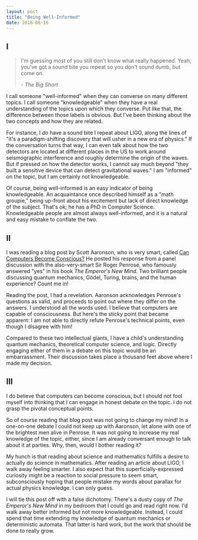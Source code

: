 ```yaml
---
layout: post
title: "Being Well-Informed"
date: 2016-06-16
---
```


## I

> I'm guessing most of you still don't know what really happened. Yeah, you've got a sound bite you repeat so you don't sound dumb, but come on.
>
> \- *The Big Short*

I call someone "well-informed" when they can converse on many different topics. I call someone "knowledgeable" when they have a real understanding of the topics upon which they converse. Put like that, the difference between those labels is obvious. But I've been thinking about the two concepts and how they are related.

For instance, I *do* have a sound bite I repeat about LIGO, along the lines of  "it's a paradigm-shifting discovery that will usher in a new era of physics." If the conversation turns that way, I can even talk about how the two detectors are located at different places in the US to work around seismographic interference and roughly determine the origin of the waves. But if pressed on how the detector works, I cannot say much beyond "they built a sensitive device that can detect gravitational waves." I am "informed" on the topic, but I am certainly not knowledgeable.

Of course, being well-informed is an easy indicator of being knowledgeable. An acquaintance once described himself as a "math groupie," being up-front about his excitement but lack of direct knowledge of the subject. That's ok; he has a PhD in Computer Science. Knowledgeable people are almost always well-informed, and it is a natural and easy mistake to conflate the two.

## II

I was reading a blog post by Scott Aaronson, who is very smart, called [Can Computers Become Conscious?](http://www.scottaaronson.com/blog/?p=2756) He posted his response from a panel discussion with the also-very-smart Sir Roger Penrose, who famously answered "yes" in his book *The Emperor's New Mind*. Two brilliant people discussing quantum mechanics, Gödel, Turing, brains, and the human experience? Count me in!

Reading the post, I had a revelation. Aaronson acknowledges Penrose's questions as valid, and proceeds to point out where they differ on the answers. I understood all the words used. I believe that computers are capable of consciousness. But here's the sticky point that became apparent: I am not able to directly refute Penrose's technical points, even though I disagree with him!

Compared to these two intellectual giants, I have a child's understanding quantum mechanics, theoretical computer science, and logic. Directly engaging either of them in a debate on this topic would be an embarrassment. Their discussion takes place a thousand feet above where I made my decision.

## III

I do believe that computers can become conscious, but I should not fool myself into thinking that I can engage in honest debate on the topic. I do not grasp the pivotal conceptual points.

So of course reading that blog post was not going to change my mind! In a one-on-one debate I could not keep up with Aaronson, let alone with one of the brightest men alive in Penrose. It was not going to increase my real knowledge of the topic, either, since I am already conversant enough to talk about it at parties. Why, then, would I bother reading it?

My hunch is that reading about science and mathematics fulfills a desire to actually do science in mathematics. After reading an article about LIGO, I walk away feeling smarter. I also expect that this superficially-expressed curiosity might be a reaction to social pressure to seem smart, subconsciously hoping that people mistake my words about parallax for actual physics knowledge. I can only guess.

I will tie this post off with a false dichotomy. There's a dusty copy of *The Emperor's New Mind* in my bedroom that I could go and read right now. I'd walk away better informed but not more knowledgeable. Instead, I could spend that time extending my knowledge of quantum mechanics or deterministic automata. That latter is hard work, but the work that should be done to really grow.
